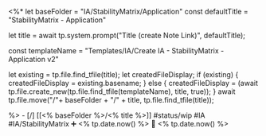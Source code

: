 <%*
let baseFolder = "IA/StabilityMatrix/Application"
const defaultTitle = "StabilityMatrix - Application"

let title = await tp.system.prompt("Title (create Note Link)", defaultTitle);

const templateName = "Templates/IA/Create IA - StabilityMatrix - Application v2"

let existing = tp.file.find_tfile(title);
let createdFileDisplay;
if (existing) {
  createdFileDisplay = existing.basename;
} else {
  createdFileDisplay = (await tp.file.create_new(tp.file.find_tfile(templateName), title, true));
}
await tp.file.move("/"+ baseFolder + "/" + title, tp.file.find_tfile(title));

%>   - [/] [[<% baseFolder %>/<% title %>]]  #status/wip #IA #IA/StabilityMatrix   ➕ <% tp.date.now() %> 🛫 <% tp.date.now() %>